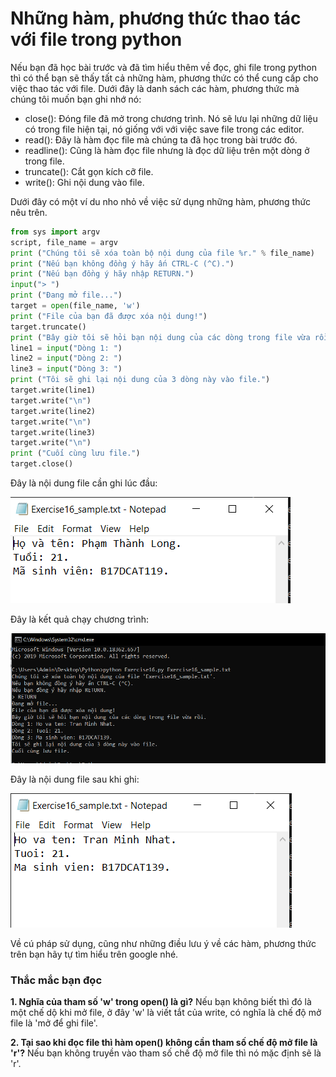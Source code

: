 # Những hàm, phương thức thao tác với file trong python #

Nếu bạn đã học bài trước và đã tìm hiểu thêm về đọc, ghi file trong python thì có thể bạn sẽ thấy tất cả những hàm, phương thức có thể cung cấp cho việc thao tác với file. Dưới đây là danh sách các hàm, phương thức mà chúng tôi muốn bạn ghi nhớ nó:

- close(): Đóng file đã mở trong chương trình. Nó sẽ lưu lại những dữ liệu có trong file hiện tại, nó giống với với việc save file trong các editor.
- read(): Đây là hàm đọc file mà chúng ta đã học trong bài trước đó.
- readline(): Cũng là hàm đọc file nhưng là đọc dữ liệu trên một dòng ở trong file.
- truncate(): Cắt gọn kích cỡ file.
- write(): Ghi nội dung vào file.  


Dưới đây có một ví du nho nhỏ về việc sử dụng những hàm, phương thức nêu trên.

```python
from sys import argv
script, file_name = argv
print ("Chúng tôi sẽ xóa toàn bộ nội dung của file %r." % file_name)
print ("Nếu bạn không đồng ý hãy ấn CTRL-C (^C).")
print ("Nếu bạn đồng ý hãy nhập RETURN.")
input("> ")
print ("Đang mở file...")
target = open(file_name, 'w')
print ("File của bạn đã được xóa nội dung!")
target.truncate()
print ("Bây giờ tôi sẽ hỏi bạn nội dung của các dòng trong file vừa rồi.")
line1 = input("Dòng 1: ")
line2 = input("Dòng 2: ")
line3 = input("Dòng 3: ")
print ("Tôi sẽ ghi lại nội dung của 3 dòng này vào file.")
target.write(line1)
target.write("\n")
target.write(line2)
target.write("\n")
target.write(line3)
target.write("\n")
print ("Cuối cùng lưu file.")
target.close()
```

Đây là nội dung file cần ghi lúc đầu:

![picture alt](./image/1.PNG)

Đây là kết quả chạy chương trình:

![picture alt](./image/2.PNG)

Đây là nội dung file sau khi ghi:

![picture alt](./image/3.PNG)

Về cú pháp sử dụng, cũng như những điều lưu ý về các hàm, phương thức trên bạn hãy tự tìm hiểu trên google nhé.

### Thắc mắc bạn đọc ###

**1. Nghĩa của tham số 'w' trong open() là gì?**
  Nếu bạn không biết thì đó là một chế dộ khi mở file, ở đây 'w' là viết tắt của write, có nghĩa là chế độ mở file là 'mở để ghi file'.

**2. Tại sao khi đọc file thì hàm open() không cần tham số chế độ mở file là 'r'?**
  Nếu bạn không truyền vào tham số chế độ mở file thì nó mặc định sẽ là 'r'.
